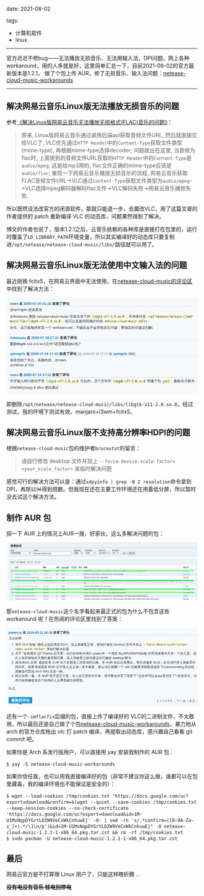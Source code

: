 date: 2021-08-02

tags:

- 计算机软件
- linux

---

官方迟迟不修bug——无法播放无损音乐、无法用输入法、DPI问题。网上各种 workaround，用的人多就是好，这里简单汇总一下，目前2021-08-02的官方最新版本是1.2.1。
做了个包上传 AUR，修了无损音乐、输入法问题：[netease-cloud-music-workarounds](https://aur.archlinux.org/packages/netease-cloud-music-workarounds/)

<!--more-->

---

## 解决网易云音乐Linux版无法播放无损音乐的问题

参考[《解决Linux版网易云音乐无法播放无损格式(FLAC)音乐的问题》](https://web.archive.org/web/20210305104641/https://blog.eh5.me/fix-ncm-flac-playing/)：

> 原来, Linux版网易云音乐通过调用后端api获取音频文件URL, 然后就直接交给VLC了, VLC优先通过`HTTP Header`中的`Content-Type`获取文件类型(mime-type), 再根据mime-type选择decoder; 问题就出在这里, 当音频为flac时, 上面提到的音频文件URL获取的`HTTP Header`中的`Content-Type`是`audio/mpeg`, 这是给mp3用的, flac文件正确的mime-type应该是`audio/flac`; 重现一下网易云音乐播放无损音乐的流程, 网易云音乐获取FLAC音频文件URL->VLC通过`Content-Type`获取文件类型为`audio/mpeg`->VLC选择mpeg解码器解码flac文件->VLC解码失败->网易云音乐播放失败.

所以既然没法改官方的闭源软件，那就只能退一步，去魔改VLC，用了这篇文章的作者提供的 patch 重新编译 VLC 的动态库，问题果然得到了解决。

博文的作者也说了，版本1.2.1之后，云音乐依赖的各种库是直接打在包里的，运行时覆盖了`LD_LIBRARY_PATH`环境变量，所以其实编译好的动态库只要复制进`/opt/netease/netease-cloud-music/libs/`路径就可以用了。

## 解决网易云音乐Linux版无法使用中文输入法的问题

最近刚换 fcitx5，在网易云界面中无法使用，在[netease-cloud-music的评论区](https://aur.archlinux.org/packages/netease-cloud-music)中找到了解决方法：

![image-20210801235251771](_assets/网易云音乐Linux版诸多问题解决办法/image-20210801235251771.png)

即删除`/opt/netease/netease-cloud-music/libs/libgtk-x11-2.0.so.0`，经过测试，我的环境下测试有效，manjaro+i3wm+fcitx5。

## 解决网易云音乐Linux版不支持高分辨率HDPI的问题

根据`netease-cloud-music`包的维护者`bruceutut`的留言：

> 请自行修改 desktop 文件并加上 `--force-device-scale-factor=<your_scale_factor>` 来临时解决问题

感觉可行的解决方法可以是：通过`xdpyinfo | grep -B 2 resolution`命令拿到DPI，再除以`96`得到倍数。但我现在还在主要工作环境还在用着低分屏，所以暂时没去试这个解决方法。

## 制作 AUR 包

探一下 AUR 上的情况上AUR一搜，好家伙，这么多解决问题的包：

![image-20210801233147558](_assets/网易云音乐Linux版诸多问题解决办法/image-20210801233147558.png)

那`netease-cloud-music`这个名字看起来最正式的包为什么不包含这些 workaround 呢？在热闹的评论区里找到了答案：

![image-20210801234109662](_assets/网易云音乐Linux版诸多问题解决办法/image-20210801234109662.png)

还有一个`-imflacfix`后缀的包，直接上传了编译好的 VLC的二进制文件，不太敢用，所以最后还是自己做了个包[netease-cloud-music-workarounds](https://aur.archlinux.org/packages/netease-cloud-music-workarounds/)，暴力地从 arch 的官方仓库拖出 vlc 打 patch 编译，再提取出动态库，感兴趣自己看看 git commit 吧。

如果你是 Arch 系发行版用户，可以直接用 yay 安装我制作的 AUR 包：

```
$ yay -S netease-cloud-music-workarounds
```

如果你信任我，也可以用我直接编译好的包（非常不建议你这么做，谁都可以在包里藏毒，我的编译环境也不能保证是安全的）：

```
$ wget --load-cookies /tmp/cookies.txt "https://docs.google.com/uc?export=download&confirm=$(wget --quiet --save-cookies /tmp/cookies.txt --keep-session-cookies --no-check-certificate 'https://docs.google.com/uc?export=download&id=1M-U1MvNqpDYGrtLDZW9VeCxWkCnhuwEj' -O- | sed -rn 's/.*confirm=([0-9A-Za-z_]+).*/\1\n/p')&id=1M-U1MvNqpDYGrtLDZW9VeCxWkCnhuwEj" -O netease-cloud-music-1.2.1-1-x86_64.pkg.tar.zst && rm -rf /tmp/cookies.txt
$ sudo pacman -U netease-cloud-music-1.2.1-1-x86_64.pkg.tar.zst
```

## 最后

网易云官方是不打算理 Linux 用户了，只能这样瞎折腾 ...

**~~没有电没有音乐 桂电别停电~~**

